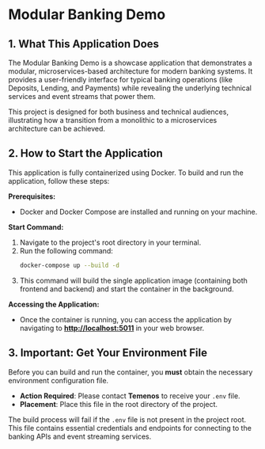 # Modular Banking Demo

## 1. What This Application Does

The Modular Banking Demo is a showcase application that demonstrates a modular, microservices-based architecture for modern banking systems. It provides a user-friendly interface for typical banking operations (like Deposits, Lending, and Payments) while revealing the underlying technical services and event streams that power them.

This project is designed for both business and technical audiences, illustrating how a transition from a monolithic to a microservices architecture can be achieved.

## 2. How to Start the Application

This application is fully containerized using Docker. To build and run the application, follow these steps:

**Prerequisites:**
*   Docker and Docker Compose are installed and running on your machine.

**Start Command:**
1.  Navigate to the project's root directory in your terminal.
2.  Run the following command:
    ```bash
    docker-compose up --build -d
    ```
3.  This command will build the single application image (containing both frontend and backend) and start the container in the background.

**Accessing the Application:**
*   Once the container is running, you can access the application by navigating to **[http://localhost:5011](http://localhost:5011)** in your web browser.

## 3. Important: Get Your Environment File

Before you can build and run the container, you **must** obtain the necessary environment configuration file.

*   **Action Required**: Please contact **Temenos** to receive your `.env` file.
*   **Placement**: Place this file in the root directory of the project.

The build process will fail if the `.env` file is not present in the project root. This file contains essential credentials and endpoints for connecting to the banking APIs and event streaming services. 